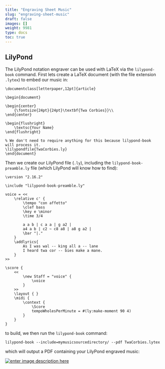 ```yaml
---
title: "Engraving Sheet Music"
slug: "engraving-sheet-music"
draft: false
images: []
weight: 9981
type: docs
toc: true
---
```


## LilyPond
The LilyPond notation engraver can be used with LaTeX via the `lilypond-book` command. First lets create a LaTeX document (with the file extension `.lytex`) to embed our music in:

    \documentclass[letterpaper,12pt]{article}
    
    \begin{document}
    
    \begin{center}
        {\fontsize{24pt}{24pt}\textbf{Twa Corbies}}\\
    \end{center}
    
    \begin{flushright}
        \textsc{Your Name}
    \end{flushright}
    
    % We don't need to require anything for this because lilypond-book will process it.
    \lilypondfile{TwaCorbies.ly}
    \end{document}

Then we create our LilyPond file (`.ly`), including the `lilypond-book-preamble.ly` file (which LilyPond will know how to find):

    \version "2.16.2"
    
    \include "lilypond-book-preamble.ly"
    
    voice = <<
        \relative c' {
            \tempo "con affetto"
            \clef bass
            \key e \minor
            \time 3/4
    
            a a b | c a a | g a2 |
            a4 a b | c2 ~ c8 a8 | a8 g a2 |
            \bar "|."
        }
        \addlyrics{
            As I was wal -- king all a -- lane
            I heard twa cor -- bies make a mane.
        }
    >>
    
    \score {
        <<
            \new Staff = "voice" {
                \voice
            }
        >>
        \layout { }
        \midi {
            \context {
                \Score
                tempoWholesPerMinute = #(ly:make-moment 90 4)
            }
        }
    }

to build, we then run the `lilypond-book` command:

    lilypond-book --include=mymusicsourcedirectory/ --pdf TwaCorbies.lytex

which will output a PDF containing your LilyPond engraved music:

[![enter image description here][1]][1]


  [1]: http://i.stack.imgur.com/fvN9H.png


